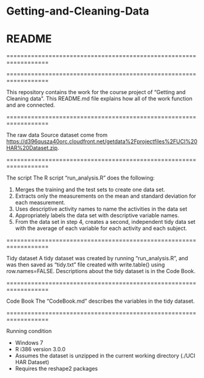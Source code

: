 # Getting-and-Cleaning-Data
# README
==================================================================

==================================================================

This repository contains the work for the course project of “Getting and Cleaning data". 
This README.md file explains how all of the work function and are connected.

==================================================================

The raw data
Source dataset come from https://d396qusza40orc.cloudfront.net/getdata%2Fprojectfiles%2FUCI%20HAR%20Dataset.zip.

==================================================================

The script
The R script “run_analysis.R” does the following:
  1. Merges the training and the test sets to create one data set.
  2. Extracts only the measurements on the mean and standard deviation for each measurement. 
  3. Uses descriptive activity names to name the activities in the data set
  4. Appropriately labels the data set with descriptive variable names. 
  5. From the data set in step 4, creates a second, independent tidy data set with the average of each variable for each activity and each subject. 

==================================================================

Tidy dataset
 A tidy dataset was created by running “run_analysis.R”, and was then saved as “tidy.txt” file created with write.table() using row.names=FALSE.
 Descriptions about the tidy dataset is in the Code Book.
 
==================================================================

Code Book
The “CodeBook.md” describes the variables in the tidy dataset.

==================================================================

Running condition
- Windows 7
- R i386 version 3.0.0
- Assumes the dataset is unzipped in the current working directory (./UCI HAR Dataset)
- Requires the reshape2 packages
